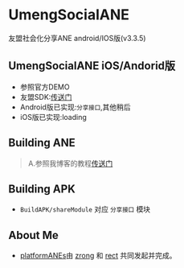 UmengSocialANE
==============

友盟社会化分享ANE android/IOS版(v3.3.5)
## UmengSocialANE iOS/Andorid版

* 参照官方DEMO
* 友盟SDK:[传送门](http://dev.umeng.com/social)
* Android版已实现:`分享接口`,其他稍后
* iOS版已实现:loading

## Building ANE
> A.参照我博客的教程[传送门](http://www.shadowkong.com/archives/1090)

## Building APK
* `BuildAPK/shareModule` 对应 `分享接口` 模块

## About Me

* [platformANEs](https://github.com/platformanes)由 [zrong](http://zengrong.net) 和 [rect](http://www.shadowkong.com/) 共同发起并完成。
